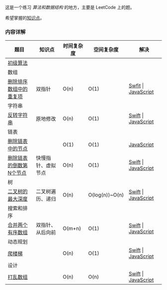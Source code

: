 这是一个练习 *算法和数据结构* 的地方，主要是 LeetCode 上的题。

希望掌握的[知识点](https://github.com/aizliang/arithmetic/blob/master/%E7%AE%97%E6%B3%95%E5%92%8C%E6%95%B0%E6%8D%AE%E7%BB%93%E6%9E%84.xmind)。

### 内容详解

| 题目 | 知识点 | 时间复杂度 | 空间复杂度 | 解决 |
| --- | ---| ---| --- | --- |
| [初级算法](https://leetcode-cn.com/explore/interview/card/top-interview-questions-easy/) |
| 数组 |
| [删除排序数组中的重复项](https://leetcode-cn.com/explore/interview/card/top-interview-questions-easy/1/array/21/) | 双指针 | O(n) | O(1) | [Swfit](https://github.com/aizliang/arithmetic/blob/master/%E5%88%9D%E7%BA%A7%E7%AE%97%E6%B3%95/Swift/removeDuplicates.swift) \| [JavaScript](https://github.com/aizliang/arithmetic/blob/master/%E5%88%9D%E7%BA%A7%E7%AE%97%E6%B3%95/JavaScript/Array/DeleteRepetitionElement.js) |
| 字符串 |
| [反转字符串](https://leetcode-cn.com/explore/interview/card/top-interview-questions-easy/5/strings/32/) | 原地修改 | O(n) | O(1) | [Swift](https://github.com/aizliang/arithmetic/blob/master/%E5%88%9D%E7%BA%A7%E7%AE%97%E6%B3%95/Swift/String/reverseString.swift) \| [JavaScript](https://github.com/aizliang/arithmetic/blob/master/%E5%88%9D%E7%BA%A7%E7%AE%97%E6%B3%95/JavaScript/String/ReverseString.js)|
| 链表 |
| [删除链表中的节点](https://leetcode-cn.com/explore/interview/card/top-interview-questions-easy/6/linked-list/41/) |  | O(1) | O(1) |  [JavaScript](https://github.com/aizliang/arithmetic/blob/master/%E5%88%9D%E7%BA%A7%E7%AE%97%E6%B3%95/JavaScript/List/DeleteNode.js)|
| [删除链表的倒数第N个节点](https://leetcode-cn.com/explore/interview/card/top-interview-questions-easy/6/linked-list/42/) | 快慢指针、虚拟节点 | O(n) | O(1) | [Swift](https://github.com/aizliang/arithmetic/blob/master/%E5%88%9D%E7%BA%A7%E7%AE%97%E6%B3%95/Swift/List/removeNthFromEnd.swift) \| [JavaScript](https://github.com/aizliang/arithmetic/blob/master/%E5%88%9D%E7%BA%A7%E7%AE%97%E6%B3%95/JavaScript/List/RemoveNthFromEnd.js)|
| 树 |
| [二叉树的最大深度](https://leetcode-cn.com/explore/interview/card/top-interview-questions-easy/7/trees/47/) | 二叉树遍历、递归 | O(n) | O(log(n))~O(n) | [Swift](https://github.com/aizliang/arithmetic/blob/master/%E5%88%9D%E7%BA%A7%E7%AE%97%E6%B3%95/Swift/Tree/maxDepth.swift) \| [JavaScript](https://github.com/aizliang/arithmetic/blob/master/%E5%88%9D%E7%BA%A7%E7%AE%97%E6%B3%95/JavaScript/Tree/MaxDepth.js)|
| 搜索和排序 |
| [合并两个有序数组](https://leetcode-cn.com/explore/interview/card/top-interview-questions-easy/8/sorting-and-searching/52/) | 双指针、从后向前 | O(m+n) | O(1) | [Swift](https://github.com/aizliang/arithmetic/blob/master/初级算法/Swift/Sort%26Search/merge.swift) \| [JavaScript](https://github.com/aizliang/arithmetic/blob/master/%E5%88%9D%E7%BA%A7%E7%AE%97%E6%B3%95/JavaScript/Sort%26Search/Merge.js)|
| 动态规划 |
| [爬楼梯](https://leetcode-cn.com/explore/interview/card/top-interview-questions-easy/23/dynamic-programming/54/) |  | O(n) | O(1) | [Swift](https://github.com/aizliang/arithmetic/blob/master/%E5%88%9D%E7%BA%A7%E7%AE%97%E6%B3%95/Swift/DynamicPlanning/climbStairs.swift) \| [JavaScript](https://github.com/aizliang/arithmetic/blob/master/%E5%88%9D%E7%BA%A7%E7%AE%97%E6%B3%95/JavaScript/DynamicPlanning/ClimbStairs.js)|
| 设计 |
| [打乱数组](https://leetcode-cn.com/explore/interview/card/top-interview-questions-easy/24/design/58/) |  | O(n) | O(n) | [Swift](https://github.com/aizliang/arithmetic/blob/master/初级算法/Swift/Design/shuffle.swift) \| [JavaScript](https://github.com/aizliang/arithmetic/blob/master/%E5%88%9D%E7%BA%A7%E7%AE%97%E6%B3%95/JavaScript/Design/ShuffleAnArray.js)|